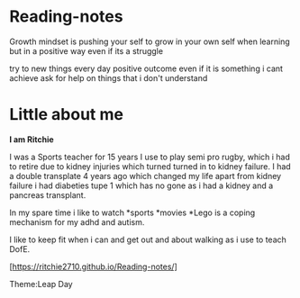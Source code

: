 # Reading-notes

Growth mindset is pushing your self to grow in your own self when learning but in a positive way even if its a struggle

try to new things every day
positive outcome even if it is something i cant achieve 
ask for help on things that i don't understand

# Little about me



**I am Ritchie**

I was a Sports teacher for 15 years I use to play semi pro rugby, which i had to retire due to kidney injuries which turned turned in to kidney failure. I had a double transplate 4 years ago which changed my life apart from kidney failure i had diabeties tupe 1 which has no gone as i had a kidney and a pancreas transplant. 

In my spare time i like to 
watch 
*sports
*movies
*Lego is a coping mechanism for my adhd and autism. 

I like to keep fit when i can and get out and about walking as i use to teach DofE.

[https://ritchie2710.github.io/Reading-notes/]

Theme:Leap Day
